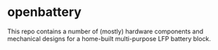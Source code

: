 # openbattery
This repo contains a number of (mostly) hardware components and mechanical designs for a home-built multi-purpose LFP battery block.
